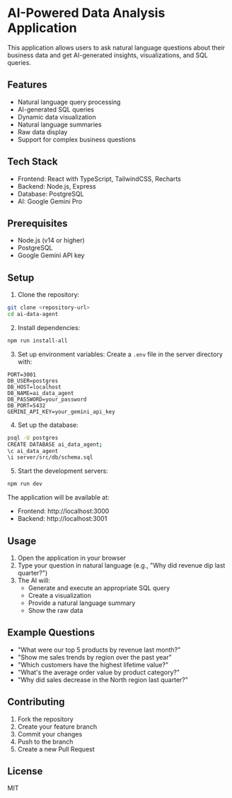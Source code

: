 # AI-Powered Data Analysis Application

This application allows users to ask natural language questions about their business data and get AI-generated insights, visualizations, and SQL queries.

## Features

- Natural language query processing
- AI-generated SQL queries
- Dynamic data visualization
- Natural language summaries
- Raw data display
- Support for complex business questions

## Tech Stack

- Frontend: React with TypeScript, TailwindCSS, Recharts
- Backend: Node.js, Express
- Database: PostgreSQL
- AI: Google Gemini Pro

## Prerequisites

- Node.js (v14 or higher)
- PostgreSQL
- Google Gemini API key

## Setup

1. Clone the repository:
```bash
git clone <repository-url>
cd ai-data-agent
```

2. Install dependencies:
```bash
npm run install-all
```

3. Set up environment variables:
Create a `.env` file in the server directory with:
```
PORT=3001
DB_USER=postgres
DB_HOST=localhost
DB_NAME=ai_data_agent
DB_PASSWORD=your_password
DB_PORT=5432
GEMINI_API_KEY=your_gemini_api_key
```

4. Set up the database:
```bash
psql -U postgres
CREATE DATABASE ai_data_agent;
\c ai_data_agent
\i server/src/db/schema.sql
```

5. Start the development servers:
```bash
npm run dev
```

The application will be available at:
- Frontend: http://localhost:3000
- Backend: http://localhost:3001

## Usage

1. Open the application in your browser
2. Type your question in natural language (e.g., "Why did revenue dip last quarter?")
3. The AI will:
   - Generate and execute an appropriate SQL query
   - Create a visualization
   - Provide a natural language summary
   - Show the raw data

## Example Questions

- "What were our top 5 products by revenue last month?"
- "Show me sales trends by region over the past year"
- "Which customers have the highest lifetime value?"
- "What's the average order value by product category?"
- "Why did sales decrease in the North region last quarter?"

## Contributing

1. Fork the repository
2. Create your feature branch
3. Commit your changes
4. Push to the branch
5. Create a new Pull Request

## License

MIT 